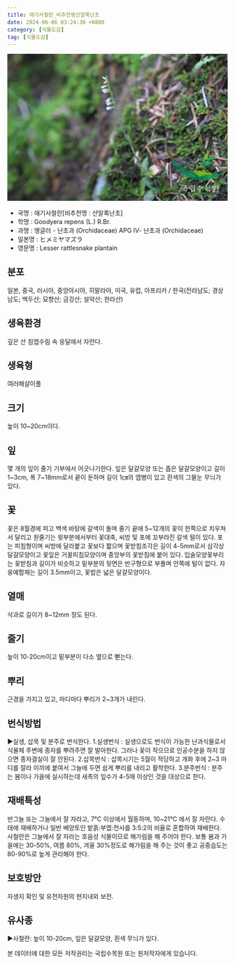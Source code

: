 ```yaml
---
title: 애기사철란_비추천명산알록난초
date: 2024-06-06 03:24:30 +0800
category: [식물도감]
tag: [식물도감]
---
```




![애기사철란[비추천명 : 산알록난초]](/assets/img/fileUpload/plants/basic/Orchidaceae/Goodyera/15334/1_th2.JPG)
- 국명 : 애기사철란[비추천명 : 산알록난초]
- 학명 : Goodyera repens (L.) R.Br.
- 과명 : 앵글러 - 난초과 (Orchidaceae) APG Ⅳ- 난초과 (Orchidaceae)
- 일본명 : ヒメミヤマズラ
- 영문명 : Lesser rattlesnake plantain


## 분포
일본, 중국, 러시아, 중앙아시아, 히말라야, 미국, 유럽, 아프리카 / 한국(전라남도; 경상남도; 백두산; 묘향산; 금강산; 설악산; 한라산) 
## 생육환경
깊은 산 침엽수림 속 응달에서 자란다.
## 생육형
여러해살이풀 
## 크기
높이 10~20cm이다.
## 잎
몇 개의 잎이 줄기 기부에서 어긋나기한다. 잎은 달걀모양 또는 좁은 달걀모양이고 길이 1~3cm, 폭 7~18mm로서 끝이 둔하며 길이 1㎝의 엽병이 있고 흰색의 그물눈 무늬가 있다.
## 꽃
꽃은 8월경에 피고 백색 바탕에 갈색이 돌며 줄기 끝에 5~12개의 꽃이 한쪽으로 치우쳐서 달리고 원줄기는 윗부분에서부터 꽃대축, 씨방 및 포에 꼬부라진 갈색 털이 있다. 포는 피침형이며 씨방에 달라붙고 꽃보다 짧으며 꽃받침조각은 길이 4-5mm로서 삼각상 달걀모양이고 꽃잎은 거꿀피침모양이며 중앙부의 꽃받침에 붙어 있다. 입술모양꽃부리는 꽃받침과 길이가 비슷하고 밑부분의 뒷면은 반구형으로 부풀며 안쪽에 털이 없다. 자웅예합체는 길이 3.5mm이고, 꽃밥은 넓은 달걀모양이다.
## 열매
삭과로 길이가 8~12mm 정도 된다.
## 줄기
높이 10-20cm이고 밑부분이 다소 옆으로 뻗는다.
## 뿌리
근경을 가지고 있고, 마디마다 뿌리가 2~3개가 내린다.
## 번식방법
▶실생, 삽목 및 분주로 번식한다. 
1.실생번식 : 실생으로도 번식이 가능한 난과식물로서 식물체 주변에 종자를 뿌려주면 잘 발아한다. 그러나 꽃이 작으므로 인공수분을 하지 않으면 종자결실이 잘 안된다. 
2.삽목번식 : 삽목시기는 5월이 적당하고 개화 후에 2~3 마디를 잘라 이끼에 붙여서 그늘에 두면 쉽게 뿌리를 내리고 활착한다. 
3.분주번식 : 분주는 봄이나 가을에 실시하는데 새촉의 잎수가 4-5매 이상인 것을 대상으로 한다.
## 재배특성
반그늘 또는 그늘에서 잘 자라고, 7℃ 이상에서 월동하며, 10~21℃ 에서 잘 자란다. 수태에 재배하거나 일반 배양토인 밭흙:부엽:천사를 3:5:2의 비율로 혼합하여 재배한다. 사철란은 그늘에서 잘 자라는 호음성 식물이므로 해가림을 해 주어야 한다. 보통 봄과 가을에는 30-50%, 여름 80%, 겨울 30%정도로 해가림을 해 주는 것이 좋고 공중습도는 80-90%로 높게 관리해야 한다.
## 보호방안
자생지 확인 및 유전자원의 현지내외 보전.
## 유사종
▶사철란: 높이 10-20cm, 잎은 달걀모양, 흰색 무늬가 있다.






본 데이터에 대한 모든 저작권리는 국립수목원 또는 원저작자에게 있습니다.
